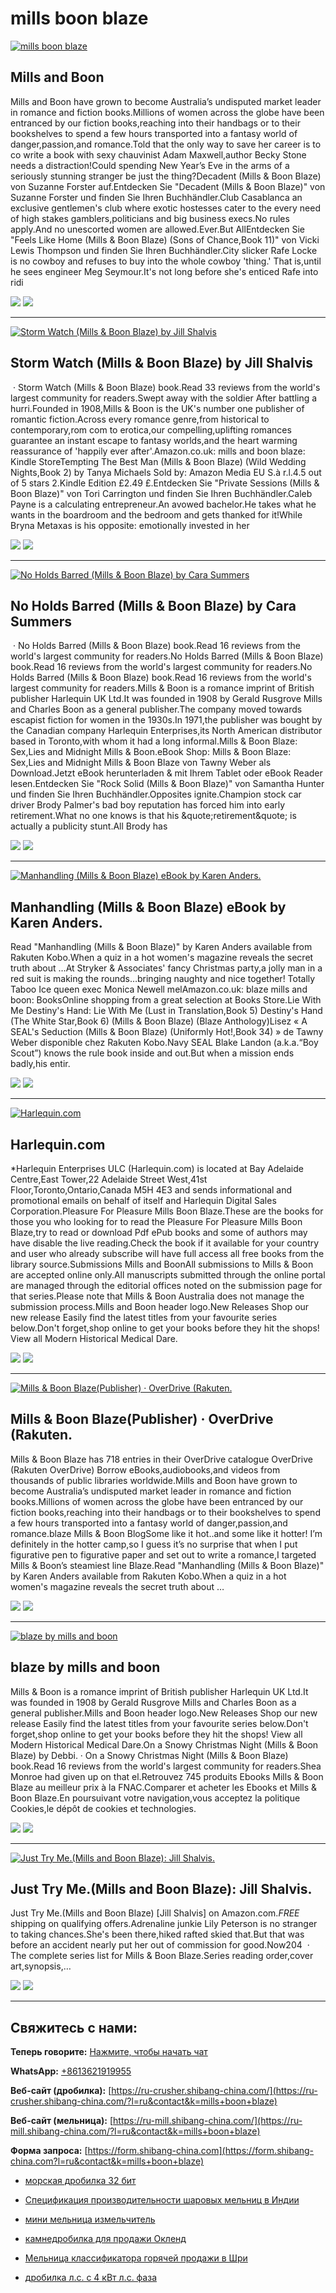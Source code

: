 # mills boon blaze

<a href="https://swt.shibang-china.com/?l=ru&img&k=mills+boon+blaze" target="_blank">![mills boon blaze](http://static.shibang-china.com/all-800x300/986.jpg)</a>

## Mills and Boon
Mills and Boon have grown to become Australia’s undisputed market leader in romance and fiction books.Millions of women across the globe have been entranced by our fiction books,reaching into their handbags or to their bookshelves to spend a few hours transported into a fantasy world of danger,passion,and romance.Told that the only way to save her career is to co write a book with sexy chauvinist Adam Maxwell,author Becky Stone needs a distraction!Could spending New Year’s Eve in the arms of a seriously stunning stranger be just the thing?Decadent (Mills &amp; Boon Blaze) von Suzanne Forster auf.Entdecken Sie &quot;Decadent (Mills &amp; Boon Blaze)&quot; von Suzanne Forster und finden Sie Ihren Buchh&#228;ndler.Club Casablanca an exclusive gentlemen's club where exotic hostesses cater to the every need of high stakes gamblers,politicians and big business execs.No rules apply.And no unescorted women are allowed.Ever.But AllEntdecken Sie &quot;Feels Like Home (Mills &amp; Boon Blaze) (Sons of Chance,Book 11)&quot; von Vicki Lewis Thompson und finden Sie Ihren Buchh&#228;ndler.City slicker Rafe Locke is no cowboy and refuses to buy into the whole cowboy 'thing.' That is,until he sees engineer Meg Seymour.It's not long before she's enticed Rafe into ridi


<a href="https://whatsapp.shibangsoft.com/WhatsApp.php" target="_blank" title="WhatsApp">![](http://static.shibang-china.com/icon/whatsapp.png)</a> <a href="https://swt.shibang-china.com/?l=ru&icon&k=mills+boon+blaze" target="_blank">![](http://static.shibang-china.com/icon/chat-ru.png)</a>

---

<a href="https://swt.shibang-china.com/?l=ru&img&k=mills+boon+blaze" target="_blank">![Storm Watch (Mills &amp; Boon Blaze) by Jill Shalvis](http://static.shibang-china.com/all-800x300/588.jpg)</a>

## Storm Watch (Mills &amp; Boon Blaze) by Jill Shalvis
&nbsp;&#0183;&#32;Storm Watch (Mills &amp; Boon Blaze) book.Read 33 reviews from the world's largest community for readers.Swept away with the soldier After battling a hurri.Founded in 1908,Mills &amp; Boon is the UK's number one publisher of romantic fiction.Across every romance genre,from historical to contemporary,rom com to erotica,our compelling,uplifting romances guarantee an instant escape to fantasy worlds,and the heart warming reassurance of 'happily ever after'.Amazon.co.uk: mills and boon blaze: Kindle StoreTempting The Best Man (Mills &amp; Boon Blaze) (Wild Wedding Nights,Book 2) by Tanya Michaels Sold by: Amazon Media EU S.&#224; r.l.4.5 out of 5 stars 2.Kindle Edition &#163;2.49 &#163;.Entdecken Sie &quot;Private Sessions (Mills &amp; Boon Blaze)&quot; von Tori Carrington und finden Sie Ihren Buchh&#228;ndler.Caleb Payne is a calculating entrepreneur.An avowed bachelor.He takes what he wants in the boardroom and the bedroom and gets thanked for it!While Bryna Metaxas is his opposite: emotionally invested in her


<a href="https://whatsapp.shibangsoft.com/WhatsApp.php" target="_blank" title="WhatsApp">![](http://static.shibang-china.com/icon/whatsapp.png)</a> <a href="https://swt.shibang-china.com/?l=ru&icon&k=mills+boon+blaze" target="_blank">![](http://static.shibang-china.com/icon/chat-ru.png)</a>

---

<a href="https://swt.shibang-china.com/?l=ru&img&k=mills+boon+blaze" target="_blank">![No Holds Barred (Mills &amp; Boon Blaze) by Cara Summers](http://static.shibang-china.com/all-800x300/550.jpg)</a>

## No Holds Barred (Mills &amp; Boon Blaze) by Cara Summers
&nbsp;&#0183;&#32;No Holds Barred (Mills &amp; Boon Blaze) book.Read 16 reviews from the world's largest community for readers.No Holds Barred (Mills &amp; Boon Blaze) book.Read 16 reviews from the world's largest community for readers.No Holds Barred (Mills &amp; Boon Blaze) book.Read 16 reviews from the world's largest community for readers.Mills &amp; Boon is a romance imprint of British publisher Harlequin UK Ltd.It was founded in 1908 by Gerald Rusgrove Mills and Charles Boon as a general publisher.The company moved towards escapist fiction for women in the 1930s.In 1971,the publisher was bought by the Canadian company Harlequin Enterprises,its North American distributor based in Toronto,with whom it had a long informal.Mills &amp; Boon Blaze: Sex,Lies and Midnight Mills &amp; Boon.eBook Shop: Mills &amp; Boon Blaze: Sex,Lies and Midnight Mills &amp; Boon Blaze von Tawny Weber als Download.Jetzt eBook herunterladen &amp; mit Ihrem Tablet oder eBook Reader lesen.Entdecken Sie &quot;Rock Solid (Mills &amp; Boon Blaze)&quot; von Samantha Hunter und finden Sie Ihren Buchh&#228;ndler.Opposites ignite.Champion stock car driver Brody Palmer's bad boy reputation has forced him into early retirement.What no one knows is that his &amp;quote;retirement&amp;quote; is actually a publicity stunt.All Brody has


<a href="https://whatsapp.shibangsoft.com/WhatsApp.php" target="_blank" title="WhatsApp">![](http://static.shibang-china.com/icon/whatsapp.png)</a> <a href="https://swt.shibang-china.com/?l=ru&icon&k=mills+boon+blaze" target="_blank">![](http://static.shibang-china.com/icon/chat-ru.png)</a>

---

<a href="https://swt.shibang-china.com/?l=ru&img&k=mills+boon+blaze" target="_blank">![Manhandling (Mills &amp; Boon Blaze) eBook by Karen Anders.](http://static.shibang-china.com/all-800x300/571.jpg)</a>

## Manhandling (Mills &amp; Boon Blaze) eBook by Karen Anders.
Read &quot;Manhandling (Mills &amp; Boon Blaze)&quot; by Karen Anders available from Rakuten Kobo.When a quiz in a hot women's magazine reveals the secret truth about …At Stryker &amp; Associates' fancy Christmas party,a jolly man in a red suit is making the rounds…bringing naughty and nice together! Totally Taboo Ice queen exec Monica Newell melAmazon.co.uk: blaze mills and boon: BooksOnline shopping from a great selection at Books Store.Lie With Me Destiny's Hand: Lie With Me (Lust in Translation,Book 5) Destiny's Hand (The White Star,Book 6) (Mills &amp; Boon Blaze) (Blaze Anthology)Lisez &#171; A SEAL's Seduction (Mills &amp; Boon Blaze) (Uniformly Hot!,Book 34) &#187; de Tawny Weber disponible chez Rakuten Kobo.Navy SEAL Blake Landon (a.k.a.“Boy Scout”) knows the rule book inside and out.But when a mission ends badly,his entir.


<a href="https://whatsapp.shibangsoft.com/WhatsApp.php" target="_blank" title="WhatsApp">![](http://static.shibang-china.com/icon/whatsapp.png)</a> <a href="https://swt.shibang-china.com/?l=ru&icon&k=mills+boon+blaze" target="_blank">![](http://static.shibang-china.com/icon/chat-ru.png)</a>

---

<a href="https://swt.shibang-china.com/?l=ru&img&k=mills+boon+blaze" target="_blank">![Harlequin.com](http://static.shibang-china.com/all-800x300/611.jpg)</a>

## Harlequin.com
*Harlequin Enterprises ULC (Harlequin.com) is located at Bay Adelaide Centre,East Tower,22 Adelaide Street West,41st Floor,Toronto,Ontario,Canada M5H 4E3 and sends informational and promotional emails on behalf of itself and Harlequin Digital Sales Corporation.Pleasure For Pleasure Mills Boon Blaze.These are the books for those you who looking for to read the Pleasure For Pleasure Mills Boon Blaze,try to read or download Pdf ePub books and some of authors may have disable the live reading.Check the book if it available for your country and user who already subscribe will have full access all free books from the library source.Submissions Mills and BoonAll submissions to Mills &amp; Boon are accepted online only.All manuscripts submitted through the online portal are managed through the editorial offices noted on the submission page for that series.Please note that Mills &amp; Boon Australia does not manage the submission process.Mills and Boon header logo.New Releases Shop our new release Easily find the latest titles from your favourite series below.Don't forget,shop online to get your books before they hit the shops! View all Modern Historical Medical Dare.


<a href="https://whatsapp.shibangsoft.com/WhatsApp.php" target="_blank" title="WhatsApp">![](http://static.shibang-china.com/icon/whatsapp.png)</a> <a href="https://swt.shibang-china.com/?l=ru&icon&k=mills+boon+blaze" target="_blank">![](http://static.shibang-china.com/icon/chat-ru.png)</a>

---

<a href="https://swt.shibang-china.com/?l=ru&img&k=mills+boon+blaze" target="_blank">![Mills &amp; Boon Blaze(Publisher) &#183; OverDrive (Rakuten.](http://static.shibang-china.com/all-800x300/863.jpg)</a>

## Mills &amp; Boon Blaze(Publisher) &#183; OverDrive (Rakuten.
Mills &amp; Boon Blaze has 718 entries in their OverDrive catalogue OverDrive (Rakuten OverDrive) Borrow eBooks,audiobooks,and videos from thousands of public libraries worldwide.Mills and Boon have grown to become Australia’s undisputed market leader in romance and fiction books.Millions of women across the globe have been entranced by our fiction books,reaching into their handbags or to their bookshelves to spend a few hours transported into a fantasy world of danger,passion,and romance.blaze Mills &amp; Boon BlogSome like it hot..and some like it hotter! I’m definitely in the hotter camp,so I guess it’s no surprise that when I put figurative pen to figurative paper and set out to write a romance,I targeted Mills &amp; Boon’s steamiest line Blaze.Read &quot;Manhandling (Mills &amp; Boon Blaze)&quot; by Karen Anders available from Rakuten Kobo.When a quiz in a hot women's magazine reveals the secret truth about …


<a href="https://whatsapp.shibangsoft.com/WhatsApp.php" target="_blank" title="WhatsApp">![](http://static.shibang-china.com/icon/whatsapp.png)</a> <a href="https://swt.shibang-china.com/?l=ru&icon&k=mills+boon+blaze" target="_blank">![](http://static.shibang-china.com/icon/chat-ru.png)</a>

---

<a href="https://swt.shibang-china.com/?l=ru&img&k=mills+boon+blaze" target="_blank">![blaze by mills and boon](http://static.shibang-china.com/all-800x300/1364.jpg)</a>

## blaze by mills and boon
Mills &amp; Boon is a romance imprint of British publisher Harlequin UK Ltd.It was founded in 1908 by Gerald Rusgrove Mills and Charles Boon as a general publisher.Mills and Boon header logo.New Releases Shop our new release Easily find the latest titles from your favourite series below.Don't forget,shop online to get your books before they hit the shops! View all Modern Historical Medical Dare.On a Snowy Christmas Night (Mills &amp; Boon Blaze) by Debbi.&nbsp;&#0183;&#32;On a Snowy Christmas Night (Mills &amp; Boon Blaze) book.Read 16 reviews from the world's largest community for readers.Shea Monroe had given up on that el.Retrouvez 745 produits Ebooks Mills &amp; Boon Blaze au meilleur prix &#224; la FNAC.Comparer et acheter les Ebooks et Mills &amp; Boon Blaze.En poursuivant votre navigation,vous acceptez la politique Cookies,le d&#233;p&#244;t de cookies et technologies.


<a href="https://whatsapp.shibangsoft.com/WhatsApp.php" target="_blank" title="WhatsApp">![](http://static.shibang-china.com/icon/whatsapp.png)</a> <a href="https://swt.shibang-china.com/?l=ru&icon&k=mills+boon+blaze" target="_blank">![](http://static.shibang-china.com/icon/chat-ru.png)</a>

---

<a href="https://swt.shibang-china.com/?l=ru&img&k=mills+boon+blaze" target="_blank">![Just Try Me.(Mills and Boon Blaze): Jill Shalvis.](http://static.shibang-china.com/all-800x300/141.jpg)</a>

## Just Try Me.(Mills and Boon Blaze): Jill Shalvis.
Just Try Me.(Mills and Boon Blaze) [Jill Shalvis] on Amazon.com.*FREE* shipping on qualifying offers.Adrenaline junkie Lily Peterson is no stranger to taking chances.She's been there,hiked rafted skied that.But that was before an accident nearly put her out of commission for good.Now204 &nbsp;&#0183;&#32;The complete series list for Mills &amp; Boon Blaze.Series reading order,cover art,synopsis,…

<a href="https://whatsapp.shibangsoft.com/WhatsApp.php" target="_blank" title="WhatsApp">![](http://static.shibang-china.com/icon/whatsapp.png)</a> <a href="https://swt.shibang-china.com/?l=ru&icon&k=mills+boon+blaze" target="_blank">![](http://static.shibang-china.com/icon/chat-ru.png)</a>

---
## Свяжитесь с нами:

**Теперь говорите:** [Нажмите, чтобы начать чат](https://swt.shibang-china.com?l=ru&contact&k=mills+boon+blaze)

**WhatsApp:**  [+8613621919955](https://whatsapp.shibangsoft.com/WhatsApp.php)

**Веб-сайт (дробилка):** [https://ru-crusher.shibang-china.com/](https://ru-crusher.shibang-china.com/?l=ru&contact&k=mills+boon+blaze)

**Веб-сайт (мельница):** [https://ru-mill.shibang-china.com/](https://ru-mill.shibang-china.com/?l=ru&contact&k=mills+boon+blaze)

**Форма запроса:** [https://form.shibang-china.com](https://form.shibang-china.com?l=ru&contact&k=mills+boon+blaze)

* [морская дробилка 32 бит](../134/%D0%BC%D0%BE%D1%80%D1%81%D0%BA%D0%B0%D1%8F%20%D0%B4%D1%80%D0%BE%D0%B1%D0%B8%D0%BB%D0%BA%D0%B0%2032%20%D0%B1%D0%B8%D1%82.md)

* [Спецификация производительности шаровых мельниц в Индии](../131/%D0%A1%D0%BF%D0%B5%D1%86%D0%B8%D1%84%D0%B8%D0%BA%D0%B0%D1%86%D0%B8%D1%8F%20%D0%BF%D1%80%D0%BE%D0%B8%D0%B7%D0%B2%D0%BE%D0%B4%D0%B8%D1%82%D0%B5%D0%BB%D1%8C%D0%BD%D0%BE%D1%81%D1%82%D0%B8%20%D1%88%D0%B0%D1%80%D0%BE%D0%B2%D1%8B%D1%85%20%D0%BC%D0%B5%D0%BB%D1%8C%D0%BD%D0%B8%D1%86%20%D0%B2%20%D0%98%D0%BD%D0%B4%D0%B8%D0%B8.md)

* [мини мельница измельчитель](../134/%D0%BC%D0%B8%D0%BD%D0%B8%20%D0%BC%D0%B5%D0%BB%D1%8C%D0%BD%D0%B8%D1%86%D0%B0%20%D0%B8%D0%B7%D0%BC%D0%B5%D0%BB%D1%8C%D1%87%D0%B8%D1%82%D0%B5%D0%BB%D1%8C.md)

* [камнедробилка для продажи Окленд](../131/%D0%BA%D0%B0%D0%BC%D0%BD%D0%B5%D0%B4%D1%80%D0%BE%D0%B1%D0%B8%D0%BB%D0%BA%D0%B0%20%D0%B4%D0%BB%D1%8F%20%D0%BF%D1%80%D0%BE%D0%B4%D0%B0%D0%B6%D0%B8%20%D0%9E%D0%BA%D0%BB%D0%B5%D0%BD%D0%B4.md)

* [Мельница классификатора горячей продажи в Шри](../131/%D0%9C%D0%B5%D0%BB%D1%8C%D0%BD%D0%B8%D1%86%D0%B0%20%D0%BA%D0%BB%D0%B0%D1%81%D1%81%D0%B8%D1%84%D0%B8%D0%BA%D0%B0%D1%82%D0%BE%D1%80%D0%B0%20%D0%B3%D0%BE%D1%80%D1%8F%D1%87%D0%B5%D0%B9%20%D0%BF%D1%80%D0%BE%D0%B4%D0%B0%D0%B6%D0%B8%20%D0%B2%20%D0%A8%D1%80%D0%B8.md)

* [дробилка л.с. с 4 кВт л.с. фаза](../133/%D0%B4%D1%80%D0%BE%D0%B1%D0%B8%D0%BB%D0%BA%D0%B0%20%D0%BB.%D1%81.%20%D1%81%204%20%D0%BA%D0%92%D1%82%20%D0%BB.%D1%81.%20%D1%84%D0%B0%D0%B7%D0%B0.md)